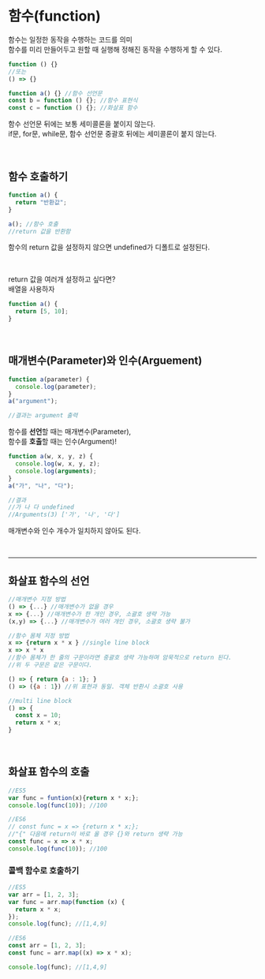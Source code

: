 # 함수(function)

함수는 일정한 동작을 수행하는 코드를 의미  
함수를 미리 만들어두고 원할 때 실행해 정해진 동작을 수행하게 할 수 있다.

```javascript
function () {}
//또는
() => {}
```

```javascript
function a() {} //함수 선언문
const b = function () {}; //함수 표현식
const c = function () {}; //화살표 함수
```

함수 선언문 뒤에는 보통 세미콜론을 붙이지 않는다.  
if문, for문, while문, 함수 선언문 중괄호 뒤에는 세미콜론이 붙지 않는다.

<br/>

## 함수 호출하기

```javascript
function a() {
  return "반환값";
}

a(); //함수 호출
//return 값을 반환함
```

함수의 return 값을 설정하지 않으면 undefined가 디폴트로 설정된다.

<br/>

return 값을 여러개 설정하고 싶다면?  
배열을 사용하자

```javascript
function a() {
  return [5, 10];
}
```

<br/>

## 매개변수(Parameter)와 인수(Arguement)

```javascript
function a(parameter) {
  console.log(parameter);
}
a("argument");

//결과는 argument 출력
```

함수를 **선언**할 때는 매개변수(Parameter),  
함수를 **호출**할 때는 인수(Argument)!

```javascript
function a(w, x, y, z) {
  console.log(w, x, y, z);
  console.log(arguments);
}
a("가", "나", "다");

//결과
//가 나 다 undefined
//Arguments(3) ['가', '나', '다']
```

매개변수와 인수 개수가 일치하지 않아도 된다.

<br/>

---

## 화살표 함수의 선언

```javascript
//매개변수 지정 방법
() => {...} //매개변수가 없을 경우
x => {...} //매개변수가 한 개인 경우, 소괄호 생략 가능
(x,y) => {...} //매개변수가 여러 개인 경우, 소괄호 생략 불가

//함수 몸체 지정 방법
x => {return x * x } //single line block
x => x * x
//함수 몸체가 한 줄의 구문이라면 중괄호 생략 가능하며 암묵적으로 return 된다.
//위 두 구문은 같은 구문이다.

() => { return {a : 1}; }
() => ({a : 1}) //위 표현과 동일. 객체 반환시 소괄호 사용

//multi line block
() => {
  const x = 10;
  return x * x;
}
```

<br/>

## 화살표 함수의 호출

```javascript
//ES5
var func = funtion(x){return x * x;};
console.log(func(10)); //100

//ES6
// const func = x => {return x * x;};
//"{" 다음에 return이 바로 올 경우 {}와 return 생략 가능
const func = x => x * x;
console.log(func(10)); //100
```

### 콜백 함수로 호출하기

```javascript
//ES5
var arr = [1, 2, 3];
var func = arr.map(function (x) {
  return x * x;
});
console.log(func); //[1,4,9]

//ES6
const arr = [1, 2, 3];
const func = arr.map((x) => x * x);

console.log(func); //[1,4,9]
```
